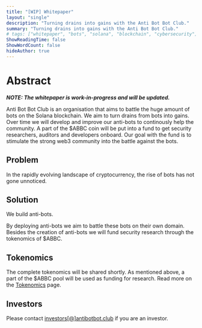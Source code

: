 ```yaml
---
title: "[WIP] Whitepaper"
layout: "single"
description: "Turning drains into gains with the Anti Bot Bot Club."
summary: "Turning drains into gains with the Anti Bot Bot Club."
# tags: ["whitepaper", "bots", "solana", "blockchain", "cybersecurity"]
ShowReadingTime: false
ShowWordCount: false
hideAuthor: true
---
```


# Abstract

__*NOTE: The whitepaper is work-in-progress and will be updated.*__

Anti Bot Bot Club is an organisation that aims to battle the huge amount of bots on the Solana blockchain. We aim to turn drains from bots into gains. Over time we will develop and improve our anti-bots to continously help the community. A part of the $ABBC coin will be put into a fund to get security researchers, auditors and developers onboard. Our goal with the fund is to stimulate the strong web3 community into the battle against the bots. 

## Problem

In the rapidly evolving landscape of cryptocurrency, the rise of bots has not gone unnoticed. 



## Solution

We build anti-bots.

By deploying anti-bots we aim to battle these bots on their own domain. Besides the creation of anti-bots we will fund security research through the tokenomics of $ABBC.

<!-- ```rust {linenos=true,hl_lines=[14,20,27]}
pub mod ins;
pub mod state;

use anchor_lang::prelude::*;
use instructions::*;
//replace the program id that you get after deploying the program
declare_id!("GxKdeadbeefdeadbeefdeadbeef");

#[program]
pub mod my_sol_data {
    use super::*;
    pub fn init_data(ctx: Context<InitMyData>) -> ProgramResult {
        
        let acc = &mut ctx.accounts.data;
        acc.number = 0; 
        acc.message = String::from("MyData initialized!");

        // we store the public key of the signer to the owner field
        // of MyData
        acc.owner = ctx.accounts.owner.key();
                           
        Ok(())
    }
  
    pub fn update_data (ctx : Context<UpdateMyData>, number : u8, message : String) -> ProgramResult {

        let acc = &mut ctx.accounts.data;
        acc.number = number;
        acc.message = message;
  
        Ok(())
    }
}
``` -->

## Tokenomics

The complete tokenomics will be shared shortly. As mentioned above, a part of the $ABBC pool will be used as funding for research. Read more on the [Tokenomics](/tokenomics) page. 

## Investors

Please contact [investors[@]antibotbot.club](mailt:investors@antibotbot.club) if you are an investor.
